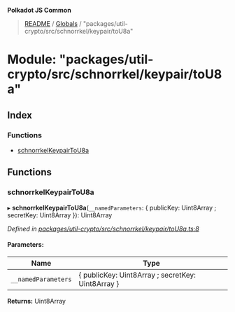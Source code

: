 **Polkadot JS Common**

> [README](../README.md) / [Globals](../globals.md) / "packages/util-crypto/src/schnorrkel/keypair/toU8a"

# Module: "packages/util-crypto/src/schnorrkel/keypair/toU8a"

## Index

### Functions

* [schnorrkelKeypairToU8a](_packages_util_crypto_src_schnorrkel_keypair_tou8a_.md#schnorrkelkeypairtou8a)

## Functions

### schnorrkelKeypairToU8a

▸ **schnorrkelKeypairToU8a**(`__namedParameters`: { publicKey: Uint8Array ; secretKey: Uint8Array  }): Uint8Array

*Defined in [packages/util-crypto/src/schnorrkel/keypair/toU8a.ts:8](https://github.com/polkadot-js/common/blob/c366e637/packages/util-crypto/src/schnorrkel/keypair/toU8a.ts#L8)*

#### Parameters:

Name | Type |
------ | ------ |
`__namedParameters` | { publicKey: Uint8Array ; secretKey: Uint8Array  } |

**Returns:** Uint8Array
